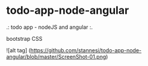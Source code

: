 # todo-app-node-angular
.: todo app - nodeJS and angular :.

bootstrap CSS

![alt tag] (https://github.com/stannesi/todo-app-node-angular/blob/master/ScreenShot-01.png)
